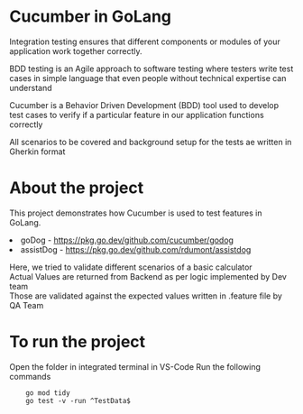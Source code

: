 ﻿# Cucumber in GoLang

Integration testing ensures that different components or modules of your application work together correctly.<br>

BDD testing is an Agile approach to software testing where testers write test cases in simple language that even people without technical expertise can understand <br>

Cucumber is a Behavior Driven Development (BDD) tool used to develop test cases to verify if a particular feature in our application functions correctly <br>

All scenarios to be covered and background setup for the tests ae written in Gherkin format <br>

# About the project

This project demonstrates how Cucumber is used to test features in GoLang. <br>
    <li>goDog - https://pkg.go.dev/github.com/cucumber/godog</li>
    <li>assistDog - https://pkg.go.dev/github.com/rdumont/assistdog</li>

Here, we tried to validate different scenarios of a basic calculator <br>
Actual Values are returned from Backend as per logic implemented by Dev team<br>
Those are validated against the expected values written in .feature file by QA Team<br>

# To run the project

Open the folder in integrated terminal in VS-Code
Run the following commands
```
    go mod tidy
    go test -v -run ^TestData$
```
